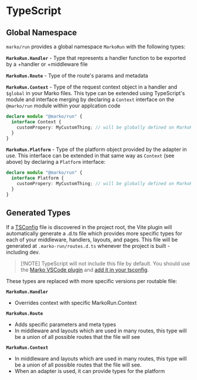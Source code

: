 # TypeScript

## Global Namespace

`marko/run` provides a global namespace `MarkoRun` with the following types:

**`MarkoRun.Handler`** - Type that represents a handler function to be exported by a +handler or +middleware file

**`MarkoRun.Route`** - Type of the route's params and metadata

**`MarkoRun.Context`** - Type of the request context object in a handler and `$global` in your Marko files. This type can be extended using TypeScript's module and interface merging by declaring a `Context` interface on the `@marko/run` module within your applcation code

```ts
declare module "@marko/run" {
  interface Context {
    customPropery: MyCustomThing; // will be globally defined on MarkoRun.Context
  }
}
```

**`MarkoRun.Platform`** - Type of the platform object provided by the adapter in use. This interface can be extended in that same way as `Context` (see above) by declaring a `Platform` interface:

```ts
declare module "@marko/run" {
  interface Platform {
    customPropery: MyCustomThing; // will be globally defined on MarkoRun.Platform
  }
}
```

## Generated Types

If a [TSConfig](https://www.typescriptlang.org/tsconfig) file is discovered in the project root, the Vite plugin will automatically generate a .d.ts file which provides more specific types for each of your middleware, handlers, layouts, and pages. This file will be generated at `.marko-run/routes.d.ts` whenever the project is built - including dev.

> [!NOTE] TypeScript will not include this file by default. You should use the [Marko VSCode plugin](https://marketplace.visualstudio.com/items?itemName=Marko-JS.marko-vscode) and [add it in your tsconfig](https://www.typescriptlang.org/tsconfig#include).

These types are replaced with more specific versions per routable file:

**`MarkoRun.Handler`**

- Overrides context with specific MarkoRun.Context

**`MarkoRun.Route`**

- Adds specific parameters and meta types
- In middleware and layouts which are used in many routes, this type will be a union of all possible routes that the file will see

**`MarkoRun.Context`**

- In middleware and layouts which are used in many routes, this type will be a union of all possible routes that the file will see.
- When an adapter is used, it can provide types for the platform
